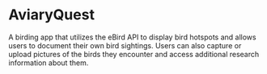 # AviaryQuest
 A birding app that utilizes the eBird API to display bird hotspots and allows users to document their own bird sightings. Users can also capture or upload pictures of the birds they encounter and access additional research information about them.
